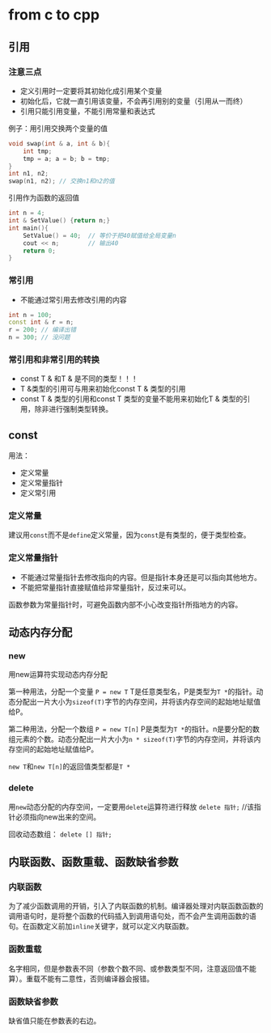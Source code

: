 # from c to cpp

## 引用

### 注意三点

- 定义引用时一定要将其初始化成引用某个变量
- 初始化后，它就一直引用该变量，不会再引用别的变量（引用从一而终）
- 引用只能引用变量，不能引用常量和表达式

例子：用引用交换两个变量的值

```cpp
void swap(int & a, int & b){
    int tmp;
    tmp = a; a = b; b = tmp;
}
int n1, n2;
swap(n1, n2); // 交换n1和n2的值
```

引用作为函数的返回值

```cpp
int n = 4;
int & SetValue() {return n;}
int main(){
    SetValue() = 40;  // 等价于把40赋值给全局变量n
    cout << n;        // 输出40
    return 0;
}
```

### 常引用

- 不能通过常引用去修改引用的内容

```cpp
int n = 100;
const int & r = n;
r = 200; // 编译出错
n = 300; // 没问题
```

### 常引用和非常引用的转换

- const T & 和T & 是不同的类型！！！
- T &类型的引用可与用来初始化const T & 类型的引用
- const T & 类型的引用和const T 类型的变量不能用来初始化T & 类型的引用，除非进行强制类型转换。

## const

用法：

- 定义常量
- 定义常量指针
- 定义常引用

### 定义常量

建议用`const`而不是`define`定义常量，因为`const`是有类型的，便于类型检查。

### 定义常量指针

- 不能通过常量指针去修改指向的内容。但是指针本身还是可以指向其他地方。
- 不能把常量指针直接赋值给非常量指针，反过来可以。

函数参数为常量指针时，可避免函数内部不小心改变指针所指地方的内容。

## 动态内存分配

### new

用new运算符实现动态内存分配

第一种用法，分配一个变量
`P = new T`
T是任意类型名，P是类型为`T *`的指针。动态分配出一片大小为`sizeof(T)`字节的内存空间，并将该内存空间的起始地址赋值给P。

第二种用法，分配一个数组
`P = new T[n]`
P是类型为`T *`的指针。n是要分配的数组元素的个数。动态分配出一片大小为`n * sizeof(T)`字节的内存空间，并将该内存空间的起始地址赋值给P。

`new T`和`new T[n]`的返回值类型都是`T *`

### delete

用`new`动态分配的内存空间，一定要用`delete`运算符进行释放
`delete 指针;`  //该指针必须指向new出来的空间。

回收动态数组：
`delete [] 指针;`

## 内联函数、函数重载、函数缺省参数

### 内联函数

为了减少函数调用的开销，引入了内联函数的机制。编译器处理对内联函数函数的调用语句时，是将整个函数的代码插入到调用语句处，而不会产生调用函数的语句。在函数定义前加`inline`关键字，就可以定义内联函数。

### 函数重载

名字相同，但是参数表不同（参数个数不同、或参数类型不同，注意返回值不能算）。重载不能有二意性，否则编译器会报错。

### 函数缺省参数

缺省值只能在参数表的右边。